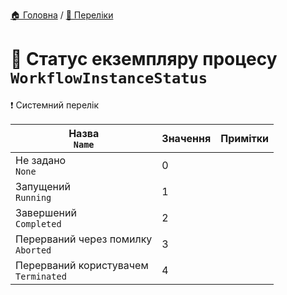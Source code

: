 ﻿[🏠 Головна](../README.MD) / [🎲 Переліки](./README.MD)  

# 🎲 Статус екземпляру процесу `WorkflowInstanceStatus`

❗ Системний перелік

| Назва </br> `Name` | Значення | Примітки |
| --- | --- | --- |
| Не задано </br> `None` | 0 | |
| Запущений </br> `Running` | 1 | |
| Завершений </br> `Completed` | 2 | |
| Перерваний через помилку </br> `Aborted` | 3 | |
| Перерваний користувачем </br> `Terminated` | 4 | |
